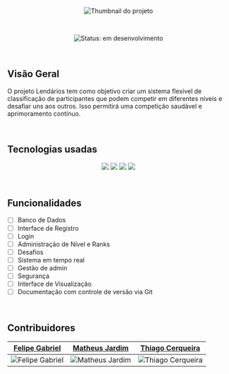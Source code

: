 
<p align="center">
  <img src="" alt="Thumbnail do projeto"/>  
</p>

<br/>
<p align="center">
	<img src="http://img.shields.io/static/v1?label=STATUS&message=EM%20DESENVOLVIMENTO&color=GREEN&style=for-the-badge" alt="Status: em desenvolvimento"/>
</p>

<br/>

## Visão Geral

O projeto Lendários tem como objetivo criar um sistema flexível de classificação de participantes que podem competir em diferentes níveis e desafiar uns aos outros. Isso permitirá uma competição saudável e aprimoramento contínuo.

<br/>

## Tecnologias usadas

<p align="center">
  <img src="https://img.shields.io/badge/HTML5-E34F26?style=for-the-badge&logo=html5&logoColor=white"/>
  <img src="https://img.shields.io/badge/CSS3-1572B6?style=for-the-badge&logo=css3&logoColor=white"/>
  <img src="https://img.shields.io/badge/JavaScript-F7DF1E?style=for-the-badge&logo=javascript&logoColor=323330"/>
  <img src="https://img.shields.io/badge/Git-F05032?style=for-the-badge&logo=git&logoColor=white"/>
</p>

<br/>

## Funcionalidades


- [ ] Banco de Dados
- [ ] Interface de Registro
- [ ] Login
- [ ] Administração de Nível e Ranks
- [ ] Desafios
- [ ] Sistema em tempo real
- [ ] Gestão de admin
- [ ] Segurança
- [ ] Interface de Visualização
- [ ] Documentação com controle de versão via Git

<br/>

## Contribuidores

| [Felipe Gabriel](https://github.com/Gabbr1) | [Matheus Jardim](https://github.com/Berkinhas) | [Thiago Cerqueira](https://github.com/Teagar) |
| --- | --- | --- |
| ![Felipe Gabriel](https://avatars.githubusercontent.com/u/109770070?v=4) | ![Matheus Jardim](https://avatars.githubusercontent.com/u/88352519?v=4) | ![Thiago Cerqueira](https://avatars.githubusercontent.com/u/81341250?v=4) |
